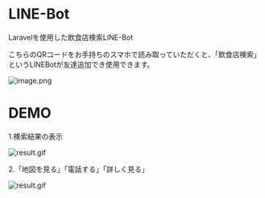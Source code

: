 # LINE-Bot
Laravelを使用した飲食店検索LINE-Bot

こちらのQRコードをお手持ちのスマホで読み取っていただくと、「飲食店検索」というLINEBotが友達追加でき使用できます。

![image.png](https://qiita-image-store.s3.ap-northeast-1.amazonaws.com/0/592467/42dc3a7f-4253-8c25-8738-43abed1f44fe.png)


# DEMO
1.検索結果の表示

![result.gif](https://qiita-image-store.s3.ap-northeast-1.amazonaws.com/0/592467/be0af454-3683-d585-d9e8-fa54f55a678b.gif)

2.「地図を見る」「電話する」「詳しく見る」

![result.gif](https://qiita-image-store.s3.ap-northeast-1.amazonaws.com/0/592467/e42b2d8c-c2b9-fe90-433c-33baec29cf09.gif)
